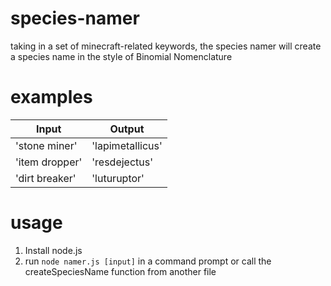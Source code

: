 # species-namer
taking in a set of minecraft-related keywords, the species namer will create a species name in the style of Binomial Nomenclature

# examples
| Input          | Output           |
|----------------|------------------|
| 'stone miner'  | 'lapimetallicus' |
| 'item dropper' | 'resdejectus'    |
| 'dirt breaker' | 'luturuptor'     |

# usage
1. Install node.js
2. run `node namer.js [input]` in a command prompt or call the createSpeciesName function from another file

